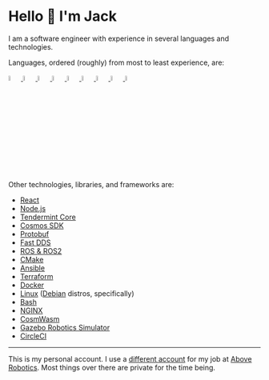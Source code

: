 # Hello 👋 I'm Jack

I am a software engineer with experience in several languages and technologies. 

Languages, ordered (roughly) from most to least experience, are:

<p align="left">
<!--   <img src="https://upload.wikimedia.org/wikipedia/commons/thumb/1/18/ISO_C%2B%2B_Logo.svg/1280px-ISO_C%2B%2B_Logo.svg.png" width=5%/> -->
  <a href="https://isocpp.org/" target="_blank" rel="noreferrer">
    <img src="https://raw.githubusercontent.com/danielcranney/readme-generator/main/public/icons/skills/cplusplus-colored.svg" width=5% alt="C++"/>
  </a>
  <a href="https://www.python.org/" target="_blank" rel="noreferrer">
    <img src="https://raw.githubusercontent.com/danielcranney/readme-generator/main/public/icons/skills/python-colored.svg" width=5% alt="Python"/>
  </a>
  <a href="https://en.wikipedia.org/wiki/C_(programming_language)" target="_blank" rel="noreferrer">
    <img src="https://raw.githubusercontent.com/danielcranney/readme-generator/main/public/icons/skills/c-colored.svg" width=5% alt="C"/>
  </a>
<!--   <img src="https://upload.wikimedia.org/wikipedia/commons/1/19/C_Logo.png" width=5%/> -->
  <a href="https://www.typescriptlang.org/" target="_blank" rel="noreferrer">
    <img src="https://raw.githubusercontent.com/danielcranney/readme-generator/main/public/icons/skills/typescript-colored.svg" width=5% alt="TypeScript"/>
  </a>
  <a href="https://262.ecma-international.org/13.0/" target="_blank" rel="noreferrer">
    <img src="https://raw.githubusercontent.com/danielcranney/readme-generator/main/public/icons/skills/javascript-colored.svg" width=5% alt="JavaScript"/>
  </a>
  <a href="https://go.dev/doc/" target="_blank" rel="noreferrer">
    <img src="https://raw.githubusercontent.com/danielcranney/readme-generator/main/public/icons/skills/go-colored.svg" width=5% alt="Go"/>
  </a>
  <a href="https://www.rust-lang.org/" target="_blank" rel="noreferrer">
    <img src="https://raw.githubusercontent.com/danielcranney/readme-generator/main/public/icons/skills/rust-colored.svg" width=5% alt="Rust"/>
  </a>
  <a href="https://html.spec.whatwg.org/" target="_blank" rel="noreferrer">
    <img src="https://raw.githubusercontent.com/danielcranney/readme-generator/main/public/icons/skills/html5-colored.svg" width=5% alt="HTML"/>
  </a>
  <a href="https://www.w3.org/Style/CSS/Overview.en.html" target="_blank" rel="noreferrer">
    <img src="https://raw.githubusercontent.com/danielcranney/readme-generator/main/public/icons/skills/css3-colored.svg" width=5% alt="CSS"/>
  </a>
</p>

Other technologies, libraries, and frameworks are:

- [React](https://reactjs.org/)
- [Node.js](https://nodejs.org/en/)
- [Tendermint Core](https://tendermint.com/core/)
- [Cosmos SDK](https://v1.cosmos.network/sdk)
- [Protobuf](https://developers.google.com/protocol-buffers)
- [Fast DDS](https://www.eprosima.com/index.php/products-all/eprosima-fast-dds)
- [ROS & ROS2](https://www.ros.org/)
- [CMake](https://cmake.org/)
- [Ansible](https://www.ansible.com/)
- [Terraform](https://www.terraform.io/)
- [Docker](https://www.docker.com/)
- [Linux](https://www.linux.org/) ([Debian](https://www.debian.org/) distros, specifically)
- [Bash](https://www.gnu.org/software/bash/)
- [NGINX](https://www.nginx.com/)
- [CosmWasm](https://cosmwasm.com/)
- [Gazebo Robotics Simulator](https://gazebosim.org/home)
- [CircleCI](https://circleci.com/)

---

This is my personal account. I use a [different account](https://github.com/Jack-Above) for my job at [Above Robotics](https://github.com/AboveRobotics). Most things over there are private for the time being.

<!-- b>My GitHub Stats</b -->

<!-- a href="http://www.github.com/jallen-cse">
  <img src="https://github-readme-stats.vercel.app/api?username=jallen-cse&show_icons=true&hide=&count_private=true&title_color=facc15&text_color=ffffff&icon_color=facc15&bg_color=1c1917&hide_border=true&show_icons=true" alt="jallen-cse's GitHub Stats" />
</a -->

<!-- a href="http://www.github.com/jallen-cse">
  <img src="https://github-readme-stats.vercel.app/api?username=Jack-Above&show_icons=true&hide=&count_private=true&title_color=facc15&text_color=ffffff&icon_color=facc15&bg_color=1c1917&hide_border=true&show_icons=true" alt="Jack-Above's GitHub Stats" />
</a -->

